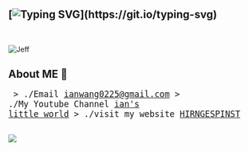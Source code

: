 ## [![Typing SVG](https://readme-typing-svg.demolab.com/?lines=You_are_BABABOI!!!)](https://git.io/typing-svg)
</br>

<p align="left"> <img src="https://i.imgur.com/rephNDd.jpg" alt="Jeff" /> </p>

## About ME 💬 
<big><pre>
&#62; ./Email
[ianwang0225@gmail.com](ianwang0225@gmail.com)
&#62; ./My Youtube Channel
[ian's little world](https://www.youtube.com/channel/UChDOJicsLU6zBG06MakoN2Q)
&#62; ./visit my website
[HIRNGESPINST](https://ianwang0225.github.io/)
</pre></big>
<br>
<a href="https://jefftrojan.github.io">
  <img align="center" src="https://github-readme-stats.vercel.app/api?username=ianwang0225&show_icons=true&theme=blue-green&count_private=true&hide=stars" />



</br>



